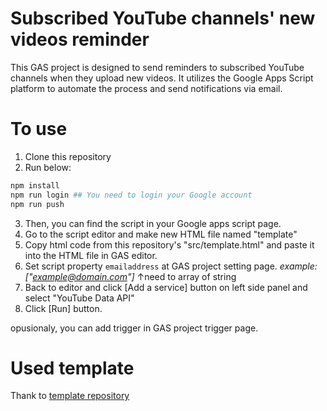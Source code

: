 # Subscribed YouTube channels' new videos reminder

This GAS project is designed to send reminders to subscribed YouTube channels when they upload new videos. It
utilizes the Google Apps Script platform to automate the process and send notifications via email.

# To use

1. Clone this repository
2. Run below:

```bash
npm install
npm run login ## You need to login your Google account
npm run push
```

3. Then, you can find the script in your Google apps script page.
4. Go to the script editor and make new HTML file named "template"
5. Copy html code from this repository's "src/template.html" and paste it into the HTML file in GAS editor.
6. Set script property `emailaddress` at GAS project setting page. _example: ["example@domain.com"]_ ↑need to
   array of string
7. Back to editor and click [Add a service] button on left side panel and select "YouTube Data API"
8. Click [Run] button.

opusionaly, you can add trigger in GAS project trigger page.

# Used template

Thank to [template repository](https://github.com/iansan5653/gas-ts-template)
